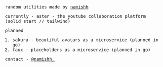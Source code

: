 <samp>
  
  random utilities made by [namishh](https://github.com/namishh)
  
  currently - aster - the youtube collaboration platform (solid start // tailwind)

  
  planned
  1. sakura - beautiful avatars as a microservice (planned in go)
  2. faux   - placeholders as a microservice (planned in go)

  contact - [@namishh_](https://x.com/namishh_)
</samp>


